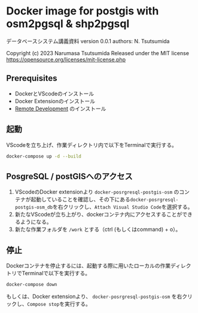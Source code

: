 # Docker image for postgis with osm2pgsql & shp2pgsql

データベースシステム講義資料
version 0.0.1
authors: N. Tsutsumida

Copyright (c) 2023 Narumasa Tsutsumida
Released under the MIT license
https://opensource.org/licenses/mit-license.php

## Prerequisites
- DockerとVScodeのインストール
- Docker Extensionのインストール
- [Remote Development](https://marketplace.visualstudio.com/items?itemName=ms-vscode-remote.vscode-remote-extensionpack)  のインストール

## 起動
VScodeを立ち上げ、作業ディレクトリ内で以下をTerminalで実行する。　

```sh
docker-compose up -d --build
```

## PosgreSQL / postGISへのアクセス
1. VScodeのDocker extensionより `docker-posrgresql-postgis-osm` のコンテナが起動していることを確認し、その下にある`docker-posrgresql-postgis-osm_db`を右クリックし、`Attach Visual Studio Code`を選択する。
1. 新たなVScodeが立ち上がり、dockerコンテナ内にアクセスすることができるようになる。
1. 新たな作業フォルダを `/work` とする（ctrl (もしくはcommand) + o）。

## 停止
Dockerコンテナを停止するには、起動する際に用いたローカルの作業ディレクトリでTerminalで以下を実行する。
```
docker-compose down
```
もしくは、Docker extensionより、 `docker-posrgresql-postgis-osm` を右クリックし、`Compose stop`を実行する。
